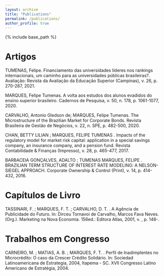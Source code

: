 ```yaml
---
layout: archive
title: "Publications"
permalink: /publications/
author_profile: true
---
```


{% include base_path %}

Artigos
======
TUMENAS, Felipe. Financiamento das universidades líderes nos rankings internacionais, um caminho para as universidades públicas brasileiras?. Avaliação: Revista da Avaliação da Educação Superior (Campinas), v. 26, p. 270-287, 2021.

MARQUES, Felipe Tumenas. A volta aos estudos dos alunos evadidos do ensino superior brasileiro. Cadernos de Pesquisa, v. 50, n. 178, p. 1061-1077, 2020.

CARVALHO, Antonio Gledson de; MARQUES, Felipe Tumenas. The Microstructure of the Brazilian Market for Corporate Bonds. Revista Brasileira de Gestão de Negócios, v. 22, n. SPE, p. 482-500, 2020.

CHAN, BETTY LILIAN ; MARQUES, FELIPE TUMENAS . Impacts of the regulatory model for market risk capital: application in a special savings company, an insurance company, and a pension fund. Revista Contabilidade & Finanças (Impresso), v. 28, p. 465-477, 2017. 

BARBACEIA GONÇALVES, ADALTO ; TUMENAS MARQUES, FELIPE . BRAZILIAN TERM STRUCTURE OF INTEREST RATE MODELING: A NELSON-SIEGEL APPROACH. Corporate Ownership & Control (Print), v. 14, p. 414-432, 2016. 

Capítulos de Livro
======
TASSINARI, F. ; MARQUES, F. T. ; CARVALHO, D. T. . A Agência de Publicidade do Futuro. In: Dirceu Tornavoi de Carvalho, Marcos Fava Neves. (Org.). Marketing na Nova Economia. 156ed.: Editora Atlas, 2001, v. , p. 148-. 

Trabalhos em Congresso
======
CARNEIRO, M. ; MATIAS, A. B. ; MARQUES, F. T. . Perfil de Inadimplentes no Microcrédito: O caso da Crescer Crédito Solidário. In: Sociedad Latinoamericana de Estrategia, 2004, Itapema - SC. XVII Congresso Latino Americano de Estratégia, 2004. 

